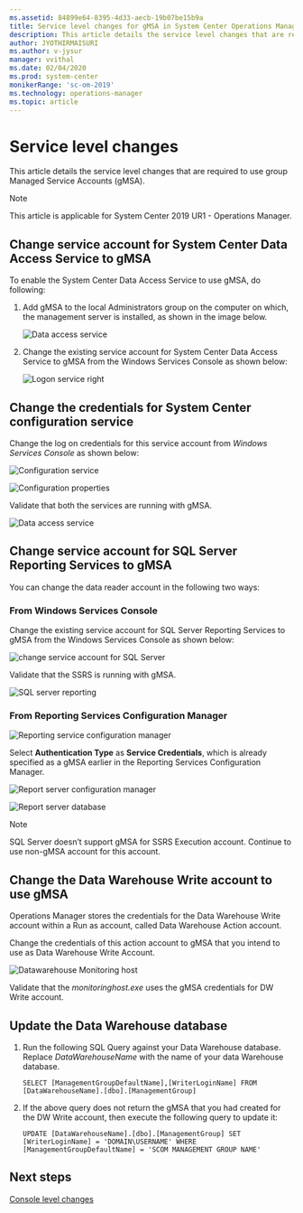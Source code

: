 ```yaml
---
ms.assetid: 84899e64-8395-4d33-aecb-19b07be15b9a  
title: Service level changes for gMSA in System Center Operations Manager
description: This article details the service level changes that are required to use group managed service accounts (gMSA), a new feature supported in Operations Manager 2019 UR1.
author: JYOTHIRMAISURI
ms.author: v-jysur
manager: vvithal
ms.date: 02/04/2020
ms.prod: system-center
monikerRange: 'sc-om-2019'
ms.technology: operations-manager
ms.topic: article
---
```



# Service level changes
This article details the service level changes that are required to use group Managed Service Accounts (gMSA).

>[!NOTE]
>This article is applicable for System Center 2019 UR1 - Operations Manager.


## Change service account for System Center Data Access Service to gMSA

To enable the System Center Data Access Service to use gMSA, do following:

1.	Add gMSA to the local Administrators group on the computer on which, the management server is installed, as shown in the image below.

    ![Data access service](media/gmsa/data-access-service.png)

2.	Change the existing service account for System Center Data Access Service to gMSA from the Windows Services Console as shown below:

    ![Logon service right](media/gmsa/logon-service-right.png)


## Change the credentials for System Center configuration service

Change the log on credentials for this service account from *Windows Services Console* as shown below:

![Configuration service](media/gmsa/configuration-service.png)

![Configuration properties](media/gmsa/configuration-properties.png)

Validate that both the services are running with gMSA.

![Data access service](media/gmsa/system-center-data-access-service.png)

## Change service account for SQL Server Reporting Services to gMSA
You can change the data reader account in the following two ways:

### From Windows Services Console

Change the existing service account for SQL Server Reporting Services to gMSA from the Windows Services Console as shown below:

![change service account for SQL Server](media/gmsa/change-service-account-SQL.png)

Validate that the SSRS is running with gMSA.

![SQL server reporting](media/gmsa/sql-server-reporting-service.png)

### From Reporting Services Configuration Manager

![Reporting service configuration manager](media/gmsa/reporting-service-configuration-manager.png)

Select **Authentication Type** as **Service Credentials**, which is already specified as a gMSA earlier in the Reporting Services Configuration Manager.

![Report server configuration manager](media/gmsa/configuration-manager-change-credentials.png)

![Report server database](media/gmsa/configuration-manager-report-server-database.png)

>[!NOTE]
>SQL Server doesn’t support gMSA for SSRS Execution account. Continue to use non-gMSA account for this account.


## Change the Data Warehouse Write account to use gMSA
Operations Manager stores the credentials for the Data Warehouse Write account within a Run as account, called Data Warehouse Action account.

Change the credentials of this action account to gMSA that you intend to use as Data Warehouse Write Account.

![Datawarehouse Monitoring host](media/gmsa/change-data-warehouse-write-account.png)

Validate that the *monitoringhost.exe* uses the gMSA credentials for DW Write account.

## Update the Data Warehouse database

1.	Run the following SQL Query against your Data Warehouse database. Replace *DataWarehouseName* with the name of your data Warehouse database.

    ```
    SELECT [ManagementGroupDefaultName],[WriterLoginName] FROM [DataWarehouseName].[dbo].[ManagementGroup]

    ```
2.	If the above query does not return the gMSA that you had created for the DW Write account, then execute the following query to update it:

    ```
    UPDATE [DataWarehouseName].[dbo].[ManagementGroup] SET [WriterLoginName] = 'DOMAIN\USERNAME' WHERE [ManagementGroupDefaultName] = 'SCOM MANAGEMENT GROUP NAME'
    ```



## Next steps
[Console level changes](console-level-changes.md)

